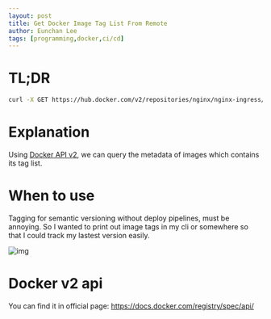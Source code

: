 ```yaml
---
layout: post
title: Get Docker Image Tag List From Remote
author: Eunchan Lee
tags: [programming,docker,ci/cd]
---
```


# TL;DR
```bash
curl -X GET https://hub.docker.com/v2/repositories/nginx/nginx-ingress/tags/ 2>/dev/null | jq -rM '.results[].name'
```

# Explanation
Using [Docker API v2](#Docker-v2-api), we can query the metadata of images which contains its tag list.

# When to use
Tagging for semantic versioning without deploy pipelines, must be annoying.
So I wanted to print out image tags in my cli or somewhere so that I could track my lastest version easily.

![img](https://user-images.githubusercontent.com/12825679/90426703-78208900-e0fc-11ea-938f-cb5edbe1e073.png)

# Docker v2 api
You can find it in official page: https://docs.docker.com/registry/spec/api/
